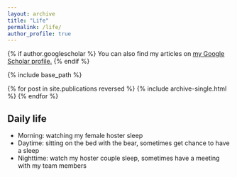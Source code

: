 ```yaml
---
layout: archive
title: "Life"
permalink: /life/
author_profile: true
---
```


{% if author.googlescholar %}
  You can also find my articles on <u><a href="{{author.googlescholar}}">my Google Scholar profile</a>.</u>
{% endif %}

{% include base_path %}

{% for post in site.publications reversed %}
  {% include archive-single.html %}
{% endfor %}

## Daily life

* Morning: watching my female hoster sleep
* Daytime: sitting on the bed with the bear, sometimes get chance to have a sleep
* Nighttime: watch my hoster couple sleep, sometimes have a meeting with my team members

